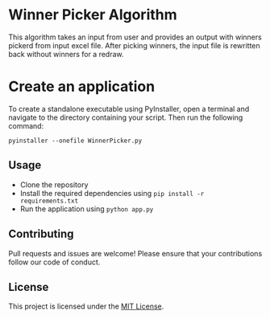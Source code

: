 # Winner Picker Algorithm

This algorithm takes an input from user and provides an output with winners pickerd from input excel file. After picking winners,
the input file is rewritten back without winners for a redraw.

# Create an application
To create a standalone executable using PyInstaller, open a terminal and navigate to the directory containing your script. Then run the following command:

    pyinstaller --onefile WinnerPicker.py


## Usage

- Clone the repository
- Install the required dependencies using `pip install -r requirements.txt`
- Run the application using `python app.py`

## Contributing

Pull requests and issues are welcome! Please ensure that your contributions follow our code of conduct.

## License

This project is licensed under the [MIT License](LICENSE).

